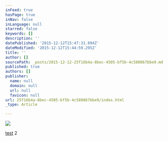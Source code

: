 ```yaml
---
inFeed: true
hasPage: true
inNav: false
inLanguage: null
starred: false
keywords: []
description: ''
datePublished: '2015-12-12T15:47:31.894Z'
dateModified: '2015-12-12T15:44:59.295Z'
title: ''
author: []
sourcePath: _posts/2015-12-12-25f16b4a-8bec-4505-bf5b-4c580867bbe9.md
published: true
authors: []
publisher:
  name: null
  domain: null
  url: null
  favicon: null
url: 25f16b4a-8bec-4505-bf5b-4c580867bbe9/index.html
_type: Article

---
```

![](https://s3-us-west-2.amazonaws.com/the-grid-img/p/93d31edbfcb18c5a4936834987120ee203ae2f9c.jpg)

[test][0] 2

[0]: null